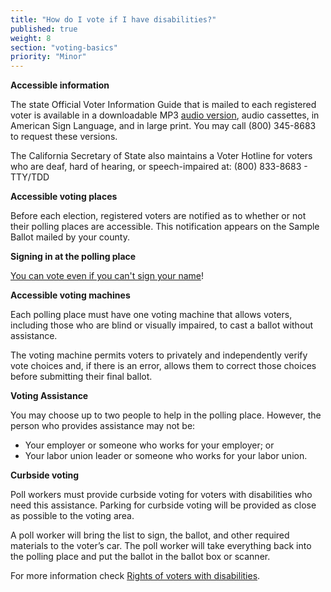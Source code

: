 ```yaml
---
title: "How do I vote if I have disabilities?"
published: true
weight: 8
section: "voting-basics"
priority: "Minor"
---
```

**Accessible information**  

The state Official Voter Information Guide that is mailed to each registered voter is available in a downloadable MP3 [audio version](http://www.sos.ca.gov/elections/voting-resources/voters-disabilities/), audio cassettes, in American Sign Language, and in large print. You may call (800) 345-8683 to request these versions.  

The California Secretary of State also maintains a Voter Hotline for voters who are deaf, hard of hearing, or speech-impaired at: (800) 833-8683 - TTY/TDD  

**Accessible voting places**  

Before each election, registered voters are notified as to whether or not their polling places are accessible. This notification appears on the Sample Ballot mailed by your county. 

**Signing in at the polling place**  

[You can vote even if you can't sign your name](http://www.disabilityrightsca.org/pubs/547301.pdf)!  

**Accessible voting machines**  

Each polling place must have one voting machine that allows voters, including those who are blind or visually impaired, to cast a ballot without assistance.  

The voting machine permits voters to privately and independently verify vote choices and, if there is an error, allows them to correct those choices before submitting their final ballot.  

**Voting Assistance**  

You may choose up to two people to help in the polling place. However, the person who provides assistance may not be:  
- Your employer or someone who works for your employer; or  
- Your labor union leader or someone who works for your labor union.  

**Curbside voting**  

Poll workers must provide curbside voting for voters with disabilities who need this assistance. Parking for curbside voting will be provided as close as possible to the voting area.   

A poll worker will bring the list to sign, the ballot, and other required materials to the voter’s car.  The poll worker will take everything back into the polling place and put the ballot in the ballot box or scanner.  

For more information check [Rights of voters with disabilities](#item-disability-access).
